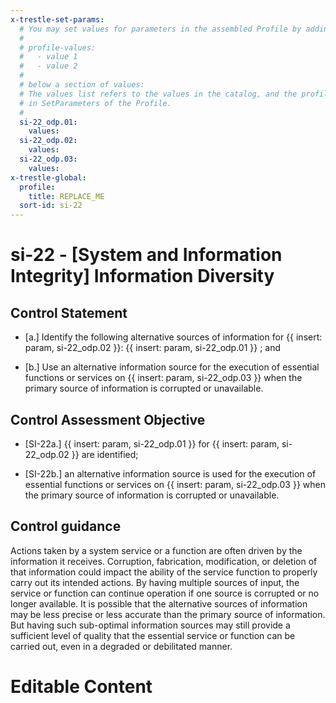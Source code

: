 ```yaml
---
x-trestle-set-params:
  # You may set values for parameters in the assembled Profile by adding
  #
  # profile-values:
  #   - value 1
  #   - value 2
  #
  # below a section of values:
  # The values list refers to the values in the catalog, and the profile-values represent values
  # in SetParameters of the Profile.
  #
  si-22_odp.01:
    values:
  si-22_odp.02:
    values:
  si-22_odp.03:
    values:
x-trestle-global:
  profile:
    title: REPLACE_ME
  sort-id: si-22
---
```


# si-22 - \[System and Information Integrity\] Information Diversity

## Control Statement

- \[a.\] Identify the following alternative sources of information for {{ insert: param, si-22_odp.02 }}: {{ insert: param, si-22_odp.01 }} ; and

- \[b.\] Use an alternative information source for the execution of essential functions or services on {{ insert: param, si-22_odp.03 }} when the primary source of information is corrupted or unavailable.

## Control Assessment Objective

- \[SI-22a.\] {{ insert: param, si-22_odp.01 }} for {{ insert: param, si-22_odp.02 }} are identified;

- \[SI-22b.\] an alternative information source is used for the execution of essential functions or services on {{ insert: param, si-22_odp.03 }} when the primary source of information is corrupted or unavailable.

## Control guidance

Actions taken by a system service or a function are often driven by the information it receives. Corruption, fabrication, modification, or deletion of that information could impact the ability of the service function to properly carry out its intended actions. By having multiple sources of input, the service or function can continue operation if one source is corrupted or no longer available. It is possible that the alternative sources of information may be less precise or less accurate than the primary source of information. But having such sub-optimal information sources may still provide a sufficient level of quality that the essential service or function can be carried out, even in a degraded or debilitated manner.

# Editable Content

<!-- Make additions and edits below -->
<!-- The above represents the contents of the control as received by the profile, prior to additions. -->
<!-- If the profile makes additions to the control, they will appear below. -->
<!-- The above markdown may not be edited but you may edit the content below, and/or introduce new additions to be made by the profile. -->
<!-- If there is a yaml header at the top, parameter values may be edited. Use --set-parameters to incorporate the changes during assembly. -->
<!-- The content here will then replace what is in the profile for this control, after running profile-assemble. -->
<!-- The current profile has no added parts for this control, but you may add new ones here. -->
<!-- Each addition must have a heading either of the form ## Control my_addition_name -->
<!-- or ## Part a. (where the a. refers to one of the control statement labels.) -->
<!-- "## Control" parts are new parts added after the statement part. -->
<!-- "## Part" parts are new parts added into the top-level statement part with that label. -->
<!-- Subparts may be added with nested hash levels of the form ### My Subpart Name -->
<!-- underneath the parent ## Control or ## Part being added -->
<!-- See https://ibm.github.io/compliance-trestle/tutorials/ssp_profile_catalog_authoring/ssp_profile_catalog_authoring for guidance. -->
